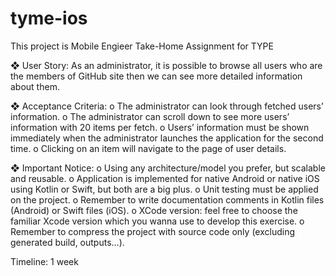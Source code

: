 # tyme-ios
This project is Mobile Engieer Take-Home Assignment for TYPE 

❖ User Story:
As an administrator, it is possible to browse all users who are the members of
GitHub site then we can see more detailed information about them.

❖ Acceptance Criteria:
o The administrator can look through fetched users’ information.
o The administrator can scroll down to see more users’ information with 20
items per fetch.
o Users’ information must be shown immediately when the administrator
launches the application for the second time.
o Clicking on an item will navigate to the page of user details.

❖ Important Notice:
o Using any architecture/model you prefer, but scalable and reusable.
o Application is implemented for native Android or native iOS using Kotlin
or Swift, but both are a big plus.
o Unit testing must be applied on the project.
o Remember to write documentation comments in Kotlin files (Android) or
Swift files (iOS).
o XCode version: feel free to choose the familiar Xcode version which you
wanna use to develop this exercise.
o Remember to compress the project with source code only (excluding
generated build, outputs...).

Timeline: 1 week
